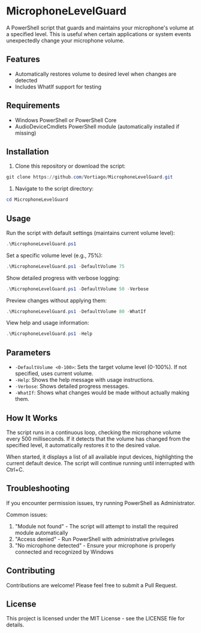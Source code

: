 # MicrophoneLevelGuard

A PowerShell script that guards and maintains your microphone's volume at a specified level. This is useful when certain applications or system events unexpectedly change your microphone volume.

## Features

- Automatically restores volume to desired level when changes are detected
- Includes WhatIf support for testing

## Requirements

- Windows PowerShell or PowerShell Core
- AudioDeviceCmdlets PowerShell module (automatically installed if missing)

## Installation

1. Clone this repository or download the script:

```powershell
git clone https://github.com/Vortiago/MicrophoneLevelGuard.git
```

1. Navigate to the script directory:

```powershell
cd MicrophoneLevelGuard
```

## Usage

Run the script with default settings (maintains current volume level):

```powershell
.\MicrophoneLevelGuard.ps1
```

Set a specific volume level (e.g., 75%):

```powershell
.\MicrophoneLevelGuard.ps1 -DefaultVolume 75
```

Show detailed progress with verbose logging:

```powershell
.\MicrophoneLevelGuard.ps1 -DefaultVolume 50 -Verbose
```

Preview changes without applying them:

```powershell
.\MicrophoneLevelGuard.ps1 -DefaultVolume 80 -WhatIf
```

View help and usage information:

```powershell
.\MicrophoneLevelGuard.ps1 -Help
```

## Parameters

- `-DefaultVolume <0-100>`: Sets the target volume level (0-100%). If not specified, uses current volume.
- `-Help`: Shows the help message with usage instructions.
- `-Verbose`: Shows detailed progress messages.
- `-WhatIf`: Shows what changes would be made without actually making them.

## How It Works

The script runs in a continuous loop, checking the microphone volume every 500 milliseconds. If it detects that the volume has changed from the specified level, it automatically restores it to the desired value.

When started, it displays a list of all available input devices, highlighting the current default device. The script will continue running until interrupted with Ctrl+C.

## Troubleshooting

If you encounter permission issues, try running PowerShell as Administrator.

Common issues:

1. "Module not found" - The script will attempt to install the required module automatically
1. "Access denied" - Run PowerShell with administrative privileges
1. "No microphone detected" - Ensure your microphone is properly connected and recognized by Windows

## Contributing

Contributions are welcome! Please feel free to submit a Pull Request.

## License

This project is licensed under the MIT License - see the LICENSE file for details.
